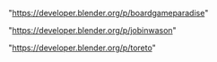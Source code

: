 "https://developer.blender.org/p/boardgameparadise"

"https://developer.blender.org/p/jobinwason"

"https://developer.blender.org/p/toreto"

 

